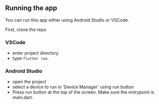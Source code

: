 
## Running the app

You can run this app either using Android Studio or VSCode.

First, clone the repo

### VSCode
 - enter project directory
 - type `flutter run`.

### Android Studio
 - open the project
 - select a device to run in 'Device Manager' using run button
 - Press run button at the top of the screen. Make sure the entrypoint is main.dart.
